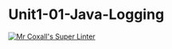 # Unit1-01-Java-Logging

[![Mr Coxall's Super Linter](https://github.com/ICS4U-Programming-TitwechW/Unit1-01-Java-Logging/workflows/Mr%20Coxall's%20Super%20Linter/badge.svg)](https://github.com/ICS4U-Programming-TitwechW/Unit1-01-Java-Logging/actions/)
